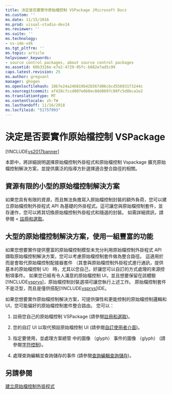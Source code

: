 ```yaml
---
title: 決定是否要實作原始檔控制 VSPackage |Microsoft Docs
ms.custom: ''
ms.date: 11/15/2016
ms.prod: visual-studio-dev14
ms.reviewer: ''
ms.suite: ''
ms.technology:
- vs-ide-sdk
ms.tgt_pltfrm: ''
ms.topic: article
helpviewer_keywords:
- source control packages, about source control packages
ms.assetid: 60b3326e-e7e2-4729-95fc-b682e7ad5c99
caps.latest.revision: 25
ms.author: gregvanl
manager: ghogen
ms.openlocfilehash: 18b7e24a246819b42b567d06cbcd556931f3244c
ms.sourcegitcommit: af428c7ccd007e668ec0dd8697c88fc5d8bca1e2
ms.translationtype: MT
ms.contentlocale: zh-TW
ms.lasthandoff: 11/16/2018
ms.locfileid: "51757993"
---
```

# <a name="determining-whether-to-implement-a-source-control-vspackage"></a>決定是否要實作原始檔控制 VSPackage
[!INCLUDE[vs2017banner](../../includes/vs2017banner.md)]

本節中，將詳細說明選擇原始檔控制外掛程式和原始檔控制 Vspackage 擴充原始檔控制解決方案，並提供廣泛的指導方針選擇適合整合路徑的相關。  
  
## <a name="small-source-control-solution-with-limited-resources"></a>資源有限的小型的原始檔控制解決方案  
 如果您具有有限的資源，而且無法負擔寫入原始檔控制封裝的額外負荷，您可以建立原始檔控制外掛程式 API 為基礎的外掛程式。這可讓您與原始檔控制套件，並存運作，您可以將其切換原始檔控制外掛程式和隨選的封裝。 如需詳細資訊，請參閱 <<c0> [ 註冊和選取](../../extensibility/internals/registration-and-selection-source-control-vspackage.md)。  
  
## <a name="large-source-control-solution-with-a-rich-feature-set"></a>大型的原始檔控制解決方案，使用一組豐富的功能  
 如果您想要實作提供豐富的原始檔控制模型未充分利用原始檔控制外掛程式 API 擷取原始檔控制解決方案，您可以考慮原始檔控制套件做為整合路徑。 這適用於而是會取代原始檔控制配接器套件 （其會與原始檔控制外掛程式進行通訊，提供基本的原始檔控制 UI） 時，尤其以您自己，好讓您可以自訂的方式處理的來源控制項事件。 如果您已經有令人滿意的原始檔控制 UI，並且想要保留在該體驗[!INCLUDE[vsprvs](../../includes/vsprvs-md.md)]，原始檔控制封裝選項可讓您執行上述工作。 原始檔控制套件不是泛型，而且是僅供搭配[!INCLUDE[vsprvs](../../includes/vsprvs-md.md)]IDE。  
  
 如果您想要實作原始檔控制解決方案，可提供彈性和更能控制的原始檔控制邏輯和 UI，您可能偏好的原始檔控制套件整合路由。 您可以：  
  
1.  註冊您自己的原始檔控制 VSPackage (請參閱[註冊和選取](../../extensibility/internals/registration-and-selection-source-control-vspackage.md))。  
  
2.  您的自訂 UI 以取代預設原始檔控制 UI (請參閱[自訂使用者介面](../../extensibility/internals/custom-user-interface-source-control-vspackage.md))。  
  
3.  指定要使用，並處理方案總管 中的圖像 （glyph） 事件的圖像 （glyph） (請參閱[字符控制](../../extensibility/internals/glyph-control-source-control-vspackage.md))。  
  
4.  處理查詢編輯並查詢儲存的事件 (請參閱[查詢編輯查詢儲存](../../extensibility/internals/query-edit-query-save-source-control-vspackage.md))。  
  
## <a name="see-also"></a>另請參閱  
 [建立原始檔控制外掛程式](../../extensibility/internals/creating-a-source-control-plug-in.md)

